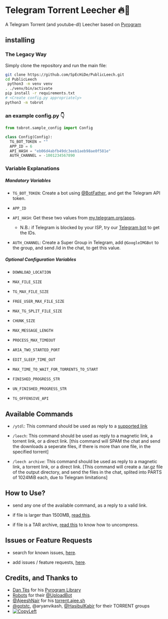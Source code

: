 # Telegram Torrent Leecher 🔥🤖

A Telegram Torrent (and youtube-dl) Leecher based on [Pyrogram](https://github.com/pyrogram/pyrogram)

## installing

### The Legacy Way
Simply clone the repository and run the main file:

```sh
git clone https://github.com/SpEcHiDe/PublicLeech.git
cd PublicLeech
 python3 -m venv venv
. ./venv/bin/activate
pip install -r requirements.txt
# <Create config.py appropriately>
python3 -m tobrot
```

### an example config.py 👇
```py
from tobrot.sample_config import Config

class Config(Config):
  TG_BOT_TOKEN = ""
  APP_ID = 6
  API_HASH = "eb06d4abfb49dc3eeb1aeb98ae0f581e"
  AUTH_CHANNEL = -1001234567890
```

### Variable Explanations

##### Mandatory Variables

* `TG_BOT_TOKEN`: Create a bot using [@BotFather](https://telegram.dog/BotFather), and get the Telegram API token.

* `APP_ID`
* `API_HASH`: Get these two values from [my.telegram.org/apps](https://my.telegram.org/apps).
  * N.B.: if Telegram is blocked by your ISP, try our [Telegram bot](https://telegram.dog/UseTGXBot) to get the IDs.

* `AUTH_CHANNEL`: Create a Super Group in Telegram, add `@GoogleIMGBot` to the group, and send /id in the chat, to get this value.

##### Optional Configuration Variables

* `DOWNLOAD_LOCATION`

* `MAX_FILE_SIZE`

* `TG_MAX_FILE_SIZE`

* `FREE_USER_MAX_FILE_SIZE`

* `MAX_TG_SPLIT_FILE_SIZE`

* `CHUNK_SIZE`

* `MAX_MESSAGE_LENGTH`

* `PROCESS_MAX_TIMEOUT`

* `ARIA_TWO_STARTED_PORT`

* `EDIT_SLEEP_TIME_OUT`

* `MAX_TIME_TO_WAIT_FOR_TORRENTS_TO_START`

* `FINISHED_PROGRESS_STR`

* `UN_FINISHED_PROGRESS_STR`

* `TG_OFFENSIVE_API`

## Available Commands

* `/ytdl`: This command should be used as reply to a [supported link](https://ytdl-org.github.io/youtube-dl/supportedsites.html)

* `/leech`: This command should be used as reply to a magnetic link, a torrent link, or a direct link. [this command will SPAM the chat and send the downloads a seperate files, if there is more than one file, in the specified torrent]

* `/leech archive`: This command should be used as reply to a magnetic link, a torrent link, or a direct link. [This command will create a .tar.gz file of the output directory, and send the files in the chat, splited into PARTS of 1024MiB each, due to Telegram limitations]


## How to Use?

* send any one of the available command, as a reply to a valid link.

* if file is larger than 1500MB, [read this](https://t.me/c/1434259219/113).

* if file is a TAR archive, [read this](https://t.me/c/1434259219/104) to know how to uncompress.


## Issues or Feature Requests

* search for known issues, [here](https://t.me/c/1434259219/118).

* add issues / feature requests, [here](https://github.com/SpEcHiDe/PublicLeech/issues/new).


## Credits, and Thanks to

* [Dan Tès](https://telegram.dog/haskell) for his [Pyrogram Library](https://github.com/pyrogram/pyrogram)
* [Robots](https://telegram.dog/Robots) for their [@UploadBot](https://telegram.dog/UploadBot)
* [@AjeeshNair](https://telegram.dog/AjeeshNait) for his [torrent.ajee.sh](https://torrent.ajee.sh)
* [@gotstc](https://telegram.dog/gotstc), @aryanvikash, [@HasibulKabir](https://telegram.dog/HasibulKabir) for their TORRENT groups
* [![CopyLeft](https://telegra.ph/file/b514ed14d994557a724cb.jpg)](https://telegra.ph/file/fab1017e21c42a5c1e613.mp4 "CopyLeft Credit Video")

